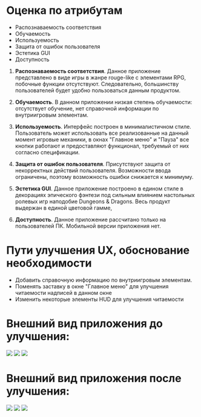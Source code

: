 # Оценка по атрибутам
+ Распознаваемость соответствия
+ Обучаемость
+ Используемость
+ Защита от ошибок пользователя
+ Эстетика GUI
+ Доступность

1. **Распознаваемость соответствия**. Данное приложение представлено в виде игры в жанре rouge-like с элементами RPG, побочные функции отсутствуют. Следовательно, большинству пользователей будет удобно пользоваться данным продуктом.

2. **Обучаемость**. В данном приложении низкая степень обучаемости: отсутствует обучение, нет справочной информации по внутриигровым элементам.

3. **Используемость**. Интерфейс построен в минималистичном стиле. Пользователь может использовать все реализованные на данный момент игровые механики, в окнах "Главное меню" и "Пауза" все кнопки работают и предоставляют функционал, требуемый от них согласно спецификации.

4. **Защита от ошибок пользователя**. Присутствуют защита от некорректных действий пользователя. Возможности ввода ограничены, поэтому возможность ошибки снижается к минимуму. 

5. **Эстетика GUI**. Данное приложение построено в едином стиле в декорациях эпического фэнтези под сильным влиянием настольных ролевых игр наподобие Dungeons & Dragons. Весь продукт выдержан в единой цветовой гамме, 

6. **Доступность**. Данное приложение рассчитано только на пользователей ПК. Мобильной версии приложения нет.

# Пути улучшения UX, обоснование необходимости
+ Добавить справочную информацию по внутриигровым элементам.
+ Поменять заставку в окне "Главное меню" для улучшения читаемости надписей в данном окне
+ Изменить некоторые элементы HUD для улучшения читаемости

# Внешний вид приложения до улучшения:
![](https://github.com/RuslanGitelman/Roads_of_Old_Dungeons/blob/master/lab_6/screenshots/menu_do.png)
![](https://github.com/RuslanGitelman/Roads_of_Old_Dungeons/blob/master/lab_6/screenshots/HUD_do.png)
![](https://github.com/RuslanGitelman/Roads_of_Old_Dungeons/blob/master/lab_6/screenshots/spravka_do.png)
# Внешний вид приложения после улучшения:
![](https://github.com/RuslanGitelman/Roads_of_Old_Dungeons/blob/master/lab_6/screenshots/menu_posle.png)
![](https://github.com/RuslanGitelman/Roads_of_Old_Dungeons/blob/master/lab_6/screenshots/HUD_posle.png)
![](https://github.com/RuslanGitelman/Roads_of_Old_Dungeons/blob/master/lab_6/screenshots/spravka_posle.png)
